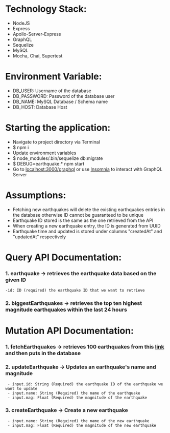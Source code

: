 # Technology Stack:

-   NodeJS
-   Express
-   Apollo-Server-Express
-   GraphQL
-   Sequelize
-   MySQL
-   Mocha, Chai, Supertest

# Environment Variable:

-   DB_USER: Username of the database
-   DB_PASSWORD: Password of the database user
-   DB_NAME: MySQL Database / Schema name
-   DB_HOST: Database Host

# Starting the application:

-   Navigate to project directory via Terminal
-   \$ npm i
-   Update environment variables
-   \$ node_modules/.bin/sequelize db:migrate
-   \$ DEBUG=earthquake:\* npm start
-   Go to [localhost:3000/graphql](http://localhost:3000/graphql) or use [Insomnia](https://insomnia.rest/) to interact with GraphQL Server

# Assumptions:

-   Fetching new earthquakes will delete the existing earthquakes entries in the database otherwise ID cannot be guaranteed to be unique
-   Earthquake ID stored is the same as the one retrieved from the API
-   When creating a new earthquake entry, the ID is generated from UUID
-   Earthquake time and updated is stored under columns "createdAt" and "updatedAt" respectively

# Query API Documentation:

### 1. earthquake -> retrieves the earthquake data based on the given ID

    -id: ID (required) the earthquake ID that we want to retrieve

### 2. biggestEarthquakes -> retrieves the top ten highest magnitude earthquakes within the last 24 hours

# Mutation API Documentation:

### 1. fetchEarthquakes -> retrieves 100 earthquakes from this [link](https://earthquake.usgs.gov/earthquakes/feed/v1.0/summary/all_week.geojson) and then puts in the database

### 2. updateEarthquake -> Updates an earthquake's name and magnitude

     - input.id: String (Required) the earthquake ID of the earthquake we want to update
     - input.name: String (Required) the name of the earthquake
     - input.mag: Float (Required) the magnitude of the earthquake

### 3. createEarthquake -> Create a new earthquake

     - input.name: String (Required) the name of the new earthquake
     - input.mag: Float (Required) the magnitude of the new earthquake
